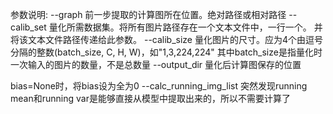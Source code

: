 参数说明:
--graph             前一步提取的计算图所在位置。绝对路径或相对路径
--calib_set         量化所需数据集。将所有图片路径存在一个文本文件中，一行一个。
                    并将该文本文件路径传递给此参数。
--calib_size        量化图片的尺寸。应为4个由逗号分隔的整数(batch_size, C, H, W)，如"1,3,224,224"
                    其中batch_size是指量化时一次输入的图片的数量，不是总数量
--output_dir        量化后计算图保存的位置


bias=None时，将bias设为全为0
--calc_running_img_list     突然发现running mean和running var是能够直接从模型中提取出来的，所以不需要计算了